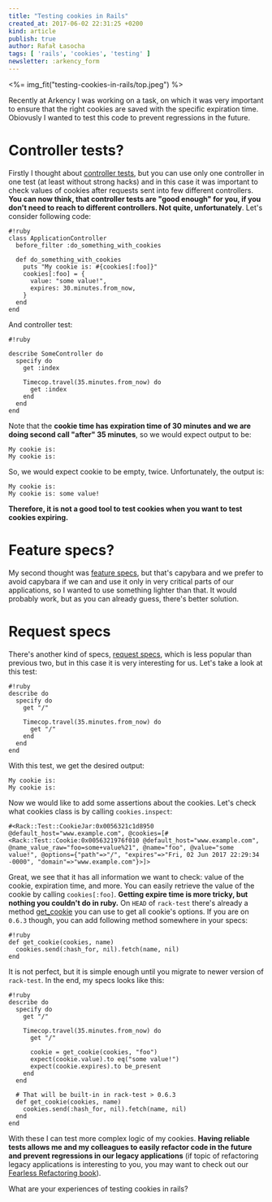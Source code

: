```yaml
---
title: "Testing cookies in Rails"
created_at: 2017-06-02 22:31:25 +0200
kind: article
publish: true
author: Rafał Łasocha
tags: [ 'rails', 'cookies', 'testing' ]
newsletter: :arkency_form
---
```


<%= img_fit("testing-cookies-in-rails/top.jpeg") %>

Recently at Arkency I was working on a task, on which it was very important to 
ensure that the right cookies are saved with the specific expiration time. Obiovusly 
I wanted to test this code to prevent regressions in the future.

<!-- more -->

# Controller tests?

Firstly I thought about [controller tests](https://relishapp.com/rspec/rspec-rails/v/3-6/docs/controller-specs), but you can use only one controller in
one test (at least without strong hacks) and in this case it was important to check
values of cookies after requests sent into few different controllers. **You can now think, that controller
tests are "good enough" for you, if you don't need to reach to different controllers. Not quite, unfortunately**.
Let's consider following code:

```
#!ruby
class ApplicationController
  before_filter :do_something_with_cookies

  def do_something_with_cookies
    puts "My cookie is: #{cookies[:foo]}"
    cookies[:foo] = {
      value: "some value!",
      expires: 30.minutes.from_now,
    }
  end
end
```

And controller test:

```
#!ruby

describe SomeController do
  specify do
    get :index

    Timecop.travel(35.minutes.from_now) do
      get :index
    end
  end
end
```

Note that the **cookie time has expiration time of 30 minutes and we are doing second call
"after" 35 minutes**, so we would expect output to be:

```
My cookie is:
My cookie is:
```

So, we would expect cookie to be empty, twice. Unfortunately, the output is:

```
My cookie is:
My cookie is: some value!
```

**Therefore, it is not a good tool to test cookies when you want to test cookies
expiring.**

# Feature specs?

My second thought was [feature specs](https://relishapp.com/rspec/rspec-rails/v/3-6/docs/feature-specs/feature-spec), but that's capybara and we prefer to avoid capybara if we can
and use it only in very critical parts of our applications, so I wanted to use something lighter than that.
It would probably work, but as you can already guess, there's better solution.

# Request specs

There's another kind of specs, [request specs](https://relishapp.com/rspec/rspec-rails/v/3-6/docs/request-specs/request-spec), which is less popular than previous two, but in this
case it is very interesting for us. Let's take a look at this test:

```
#!ruby
describe do
  specify do
    get "/"

    Timecop.travel(35.minutes.from_now) do
      get "/"
    end
  end
end
```

With this test, we get the desired output:

```
My cookie is:
My cookie is:
```

Now we would like to add some assertions about the cookies. Let's check what
cookies class is by calling `cookies.inspect`:

```
#<Rack::Test::CookieJar:0x0056321c1d8950 @default_host="www.example.com", @cookies=[#<Rack::Test::Cookie:0x0056321976f010 @default_host="www.example.com", @name_value_raw="foo=some+value%21", @name="foo", @value="some value!", @options={"path"=>"/", "expires"=>"Fri, 02 Jun 2017 22:29:34 -0000", "domain"=>"www.example.com"}>]>
```

Great, we see that it has all information we want to check: value of the cookie,
expiration time, and more. You can easily retrieve the value of the cookie by calling
`cookies[:foo]`. **Getting expire time is more tricky, but nothing you couldn't do in ruby.**
On `HEAD` of `rack-test` there's already a method [get_cookie](https://github.com/rack-test/rack-test/blob/a396bd16a1bcdb8a3fc668bd238688911db32199/lib/rack/test/cookie_jar.rb#L130-L132) you can use to get all cookie's options.
If you are on `0.6.3` though, you can add following method somewhere in your specs:

```
#!ruby
def get_cookie(cookies, name)
  cookies.send(:hash_for, nil).fetch(name, nil)
end
```

It is not perfect, but it is simple enough until you migrate to newer version of `rack-test`. In the end, my specs looks like this:

```
#!ruby
describe do
  specify do
    get "/"

    Timecop.travel(35.minutes.from_now) do
      get "/"

      cookie = get_cookie(cookies, "foo")
      expect(cookie.value).to eq("some value!")
      expect(cookie.expires).to be_present
    end
  end

  # That will be built-in in rack-test > 0.6.3
  def get_cookie(cookies, name)
    cookies.send(:hash_for, nil).fetch(name, nil)
  end
end
```

With these I can test more complex logic of my cookies. **Having reliable tests
allows me and my colleagues to easily refactor code in the future and prevent
regressions in our legacy applications** (if topic of refactoring legacy applications
is interesting to you, you may want to check out our [Fearless Refactoring book](http://rails-refactoring.com/)).

What are your experiences of testing cookies in rails?

